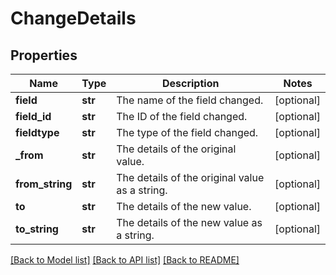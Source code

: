 # ChangeDetails

## Properties
Name | Type | Description | Notes
------------ | ------------- | ------------- | -------------
**field** | **str** | The name of the field changed. | [optional] 
**field_id** | **str** | The ID of the field changed. | [optional] 
**fieldtype** | **str** | The type of the field changed. | [optional] 
**_from** | **str** | The details of the original value. | [optional] 
**from_string** | **str** | The details of the original value as a string. | [optional] 
**to** | **str** | The details of the new value. | [optional] 
**to_string** | **str** | The details of the new value as a string. | [optional] 

[[Back to Model list]](../README.md#documentation-for-models) [[Back to API list]](../README.md#documentation-for-api-endpoints) [[Back to README]](../README.md)

